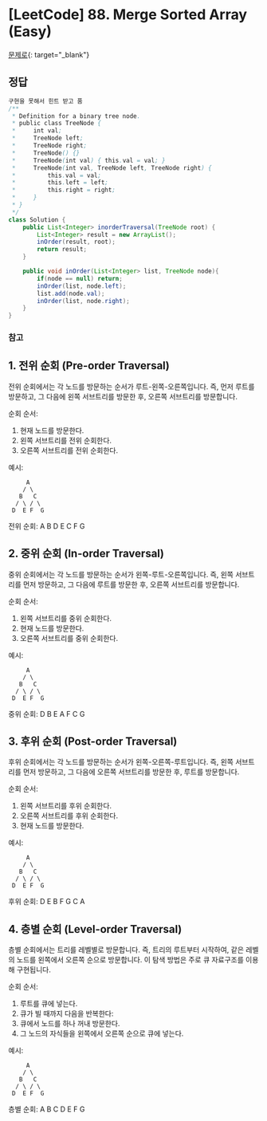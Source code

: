 # [LeetCode] 88. Merge Sorted Array (Easy)

[문제로](https://leetcode.com/problems/binary-tree-inorder-traversal/description/){: target="_blank"} 
 
## 정답
``` java
구현을 못해서 힌트 받고 품
/**
 * Definition for a binary tree node.
 * public class TreeNode {
 *     int val;
 *     TreeNode left;
 *     TreeNode right;
 *     TreeNode() {}
 *     TreeNode(int val) { this.val = val; }
 *     TreeNode(int val, TreeNode left, TreeNode right) {
 *         this.val = val;
 *         this.left = left;
 *         this.right = right;
 *     }
 * }
 */
class Solution {
    public List<Integer> inorderTraversal(TreeNode root) {
        List<Integer> result = new ArrayList();
        inOrder(result, root);
        return result;           
    }

    public void inOrder(List<Integer> list, TreeNode node){
        if(node == null) return;
        inOrder(list, node.left);
        list.add(node.val);
        inOrder(list, node.right);
    }
}
```

### 참고
## 1. 전위 순회 (Pre-order Traversal)
전위 순회에서는 각 노드를 방문하는 순서가 루트-왼쪽-오른쪽입니다. 즉, 먼저 루트를 방문하고, 그 다음에 왼쪽 서브트리를 방문한 후, 오른쪽 서브트리를 방문합니다.

순회 순서:
1. 현재 노드를 방문한다.
2. 왼쪽 서브트리를 전위 순회한다.
3. 오른쪽 서브트리를 전위 순회한다.

예시:
```
     A
    / \
   B   C
  / \ / \
 D  E F  G
```
전위 순회: A B D E C F G

## 2. 중위 순회 (In-order Traversal)
중위 순회에서는 각 노드를 방문하는 순서가 왼쪽-루트-오른쪽입니다. 즉, 왼쪽 서브트리를 먼저 방문하고, 그 다음에 루트를 방문한 후, 오른쪽 서브트리를 방문합니다.

순회 순서:
1. 왼쪽 서브트리를 중위 순회한다.
2. 현재 노드를 방문한다.
3. 오른쪽 서브트리를 중위 순회한다.

예시:
```
     A
    / \
   B   C
  / \ / \
 D  E F  G
```
중위 순회: D B E A F C G

## 3. 후위 순회 (Post-order Traversal)
후위 순회에서는 각 노드를 방문하는 순서가 왼쪽-오른쪽-루트입니다. 즉, 왼쪽 서브트리를 먼저 방문하고, 그 다음에 오른쪽 서브트리를 방문한 후, 루트를 방문합니다.

순회 순서:
1. 왼쪽 서브트리를 후위 순회한다.
2. 오른쪽 서브트리를 후위 순회한다.
3. 현재 노드를 방문한다.

예시:
```
     A
    / \
   B   C
  / \ / \
 D  E F  G
```
후위 순회: D E B F G C A

## 4. 층별 순회 (Level-order Traversal)
층별 순회에서는 트리를 레벨별로 방문합니다. 즉, 트리의 루트부터 시작하여, 같은 레벨의 노드를 왼쪽에서 오른쪽 순으로 방문합니다. 이 탐색 방법은 주로 큐 자료구조를 이용해 구현됩니다.

순회 순서:
1. 루트를 큐에 넣는다.
2. 큐가 빌 때까지 다음을 반복한다:
3. 큐에서 노드를 하나 꺼내 방문한다.
4. 그 노드의 자식들을 왼쪽에서 오른쪽 순으로 큐에 넣는다.

예시:

```
     A
    / \
   B   C
  / \ / \
 D  E F  G
```
층별 순회: A B C D E F G